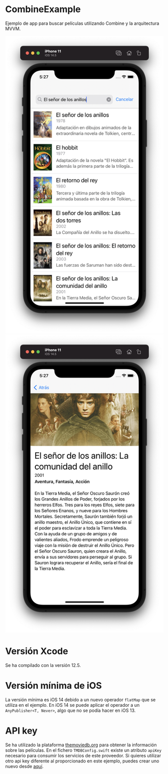 # CombineExample
Ejemplo de app para buscar películas utilizando Combine y la arquitectura MVVM.

![screenshot1](screenshots/1.png) ![screenshot2](screenshots/2.png)

# Versión Xcode
Se ha compilado con la versión 12.5.

# Versión mínima de iOS
La versión mínima es iOS 14 debido a un nuevo operador `flatMap` que se utiliza en el ejemplo. En iOS 14 se puede aplicar el operador a un `AnyPublisher<T, Never>`, algo que no se podía hacer en iOS 13.

# API key
Se ha utilizado la plataforma [themoviedb.org](https://www.themoviedb.org) para obtener la información sobre las películas. En el fichero `TMDBConfig.swift` existe un atributo `apiKey` necesario para consumir los servicios de este proveedor. Si quieres utilizar otro api key diferente al proporcionado en este ejemplo, puedes crear uno nuevo desde [aquí](https://www.themoviedb.org/settings/api).
